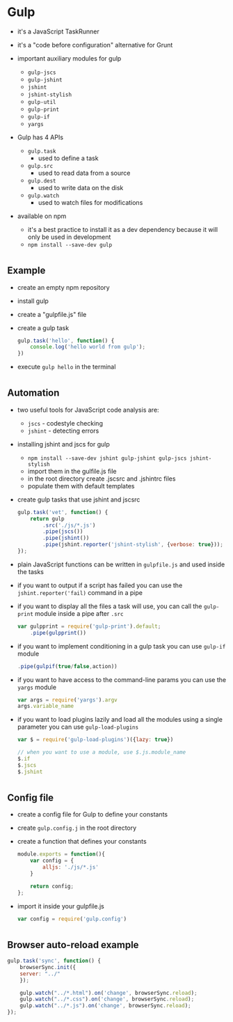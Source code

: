 # Gulp

- it's a JavaScript TaskRunner
- it's a "code before configuration" alternative for Grunt

- important auxiliary modules for gulp
    - `gulp-jscs`
    - `gulp-jshint`
    - `jshint`
    - `jshint-stylish`
    - `gulp-util`
    - `gulp-print`
    - `gulp-if`
    - `yargs`

- Gulp has 4 APIs
    - `gulp.task` 
        - used to define a task
    - `gulp.src`
        - used to read data from a source
    - `gulp.dest`
        - used to write data on the disk
    - `gulp.watch`
        - used to watch files for modifications

- available on npm
    - it's a best practice to install it as a dev dependency because it will only be used in development
    - `npm install --save-dev gulp`

#
## Example
- create an empty npm repository

- install gulp 
    
- create a "gulpfile.js" file

- create a gulp task
    ```js
    gulp.task('hello', function() {
        console.log('hello world from gulp');
    })
    ```

- execute `gulp hello` in the terminal

#
## Automation
- two useful tools for JavaScript code analysis are: 
    - `jscs` - codestyle checking
    - `jshint` - detecting errors 

- installing jshint and jscs for gulp
    - `npm install --save-dev jshint gulp-jshint gulp-jscs jshint-stylish`
    - import them in the gulfile.js file
    - in the root directory create .jscsrc and .jshintrc files
    - populate them with default templates

- create gulp tasks that use jshint and jscsrc
    ```js
    gulp.task('vet', function() {
	    return gulp
            .src('./js/*.js')
            .pipe(jscs())
            .pipe(jshint())
            .pipe(jshint.reporter('jshint-stylish', {verbose: true}));
    });
    ```

- plain JavaScript functions can be written in `gulpfile.js` and used inside the tasks

- if you want to output if a script has failed you can use the `jshint.reporter('fail)` command in a pipe

- if you want to display all the files a task will use, you can call the `gulp-print` module inside a pipe after `.src`
    ```js
    var gulpprint = require('gulp-print').default;
        .pipe(gulpprint())
    ```

- if you want to implement conditioning in a gulp task you can use `gulp-if` module
    ```js
    .pipe(gulpif(true/false,action))
    ```

- if you want to have access to the command-line params you can use the `yargs` module
    ```js
    var args = require('yargs').argv
    args.variable_name
    ```

- if you want to load plugins lazily and load all the modules using a single parameter you can use `gulp-load-plugins`
    ```js
    var $ = require('gulp-load-plugins')({lazy: true})
    
    // when you want to use a module, use $.js.module_name
    $.if
    $.jscs
    $.jshint
    ```

#
## Config file
- create a config file for Gulp to define your constants

- create `gulp.config.j` in the root directory

- create a function that defines your constants
    ```js
    module.exports = function(){
        var config = {
            alljs: './js/*.js'
        }

        return config;
    };
    ```

- import it inside your gulpfile.js 
    ```js
    var config = require('gulp.config')
    ```
	
# 
## Browser auto-reload example
```js
gulp.task('sync', function() {
	browserSync.init({
	server: "../"
    });

	gulp.watch("../*.html").on('change', browserSync.reload);
	gulp.watch("../*.css").on('change', browserSync.reload);
	gulp.watch("../*.js").on('change', browserSync.reload);
});
```